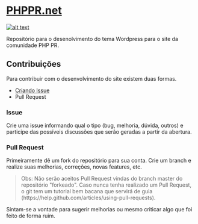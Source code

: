 # [PHPPR.net](http://phppr.net) #

[![alt text](phppr.png "PHPPR.net")](http://phppr.net)

Repositório para o desenolvimento do tema Wordpress para o site da comunidade PHP PR.

## Contribuições ##

Para contribuir com o desenvolvimento do site existem duas formas.

* [Criando Issue](https://github.com/php-pr/phppr.net/issues)
* Pull Request

### Issue ###

Crie uma issue informando qual o tipo (bug, melhoria, dúvida, outros) e participe das possíveis discussões 
que serão geradas a partir da abertura.

### Pull Request ###

Primeiramente dê um fork do repositório para sua conta. Crie um branch e realize suas melhorias, correções, novas features, etc.

<blockquote>Obs: Não serão aceitos Pull Request vindas do branch master do repositório "forkeado". Caso nunca tenha realizado um Pull Request, o git tem um tutorial bem bacana que servirá de guia (https://help.github.com/articles/using-pull-requests).</blockquote>

Sintam-se a vontade para sugerir melhorias ou mesmo criticar algo que foi feito de forma ruim.
